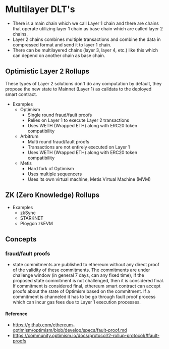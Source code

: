 # Multilayer DLT's

- There is a main chain which we call Layer 1 chain and there are chains that operate utilizing layer 1 chain as base chain which are called layer 2 chains.
- Layer 2 chains combines multiple transactions and combine the data in compressed format and send it to layer 1 chain.
- There can be multilayered chains (layer 3, layer 4, etc.) like this which can depend on another chain as base chain.

## Optimistic Layer 2 Rollups

These types of Layer 2 solutions don't do any computation by default, they propose the new state to Mainnet (Layer 1) as calldata to the deployed smart contract.

- Examples
  - Optimism
    - Single round fraud/fault proofs
    - Relies on Layer 1 to execute Layer 2 transactions
    - Uses WETH (Wrapped ETH) along with ERC20 token compatibility
  - Arbitrum
    - Multi round fraud/fault proofs
    - Transactions are not entirely executed on Layer 1
    - Uses WETH (Wrapped ETH) along with ERC20 token compatibility
  - Metis
    - Hard fork of Optimism
    - Uses multiple sequencers
    - Uses its own virtual machine, Metis Virtual Machine (MVM)

## ZK (Zero Knowledge) Rollups

- Examples
  - zkSync
  - STARKNET
  - Ploygon zkEVM

## Concepts

### fraud/fault proofs

- state commitments are published to ethereum without any direct proof of the validity of these commitments. The commitments are under challenge window (in general 7 days, can any fixed time), if the proposed state commitment is not challenged, then it is considered final. If commitment is considered final, ethereum smart contract can accept proofs about the state of Optimism based on the commitment. If a commitment is channeled it has to be go through fault proof process which can incur gas fees due to Layer 1 execution processes.
#### Reference
- https://github.com/ethereum-optimism/optimism/blob/develop/specs/fault-proof.md
- https://community.optimism.io/docs/protocol/2-rollup-protocol/#fault-proofs